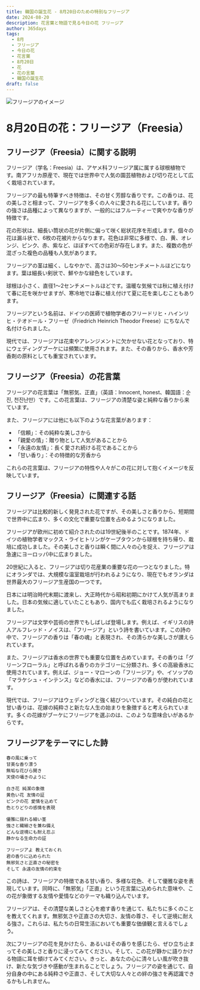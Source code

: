 ```yaml
---
title: 韓国の誕生花 - 8月20日のための特別なフリージア
date: 2024-08-20
description: 花言葉と物語で見る今日の花 フリージア
author: 365days
tags:
  - 8月
  - フリージア
  - 今日の花
  - 花言葉
  - 8月20日
  - 花
  - 花の言葉
  - 韓国の誕生花
draft: false
---
```



![フリージアのイメージ](https://cdn.pixabay.com/photo/2019/10/04/22/30/flower-4526658_1280.jpg#center#center)


# 8月20日の花：フリージア（Freesia）

## フリージア（Freesia）に関する説明

フリージア（学名：Freesia）は、アヤメ科フリージア属に属する球根植物です。南アフリカ原産で、現在では世界中で人気の園芸植物および切り花として広く栽培されています。

フリージアの最も特筆すべき特徴は、その甘く芳醇な香りです。この香りは、花の美しさと相まって、フリージアを多くの人々に愛される花にしています。香りの強さは品種によって異なりますが、一般的にはフルーティーで爽やかな香りが特徴です。

花の形状は、細長い筒状の花が片側に偏って咲く総状花序を形成します。個々の花は漏斗状で、6枚の花被片からなります。花色は非常に多様で、白、黄、オレンジ、ピンク、赤、紫など、ほぼすべての色彩が存在します。また、複数の色が混ざった複色の品種も人気があります。

フリージアの茎は細く、しなやかで、高さは30〜50センチメートルほどになります。葉は細長い剣状で、鮮やかな緑色をしています。

球根は小さく、直径1〜2センチメートルほどです。温暖な気候では秋に植え付けて春に花を咲かせますが、寒冷地では春に植え付けて夏に花を楽しむこともあります。

フリージアという名前は、ドイツの医師で植物学者のフリードリヒ・ハインリヒ・テオドール・フリーゼ（Friedrich Heinrich Theodor Freese）にちなんで名付けられました。

現代では、フリージアは花束やアレンジメントに欠かせない花となっており、特にウェディングブーケには頻繁に使用されます。また、その香りから、香水や芳香剤の原料としても重宝されています。

## フリージア（Freesia）の花言葉

フリージアの花言葉は「無邪気、正直」（英語：Innocent, honest、韓国語：순진, 천진난만）です。この花言葉は、フリージアの清楚な姿と純粋な香りから来ています。

また、フリージアには他にも以下のような花言葉があります：

- 「信頼」：その純粋な美しさから
- 「親愛の情」：贈り物として人気があることから
- 「永遠の友情」：長く愛され続ける花であることから
- 「甘い香り」：その特徴的な芳香から

これらの花言葉は、フリージアの特性や人々がこの花に対して抱くイメージを反映しています。

## フリージア（Freesia）に関連する話

フリージアは比較的新しく発見された花ですが、その美しさと香りから、短期間で世界中に広まり、多くの文化で重要な位置を占めるようになりました。

フリージアが欧州に初めて紹介されたのは19世紀後半のことです。1874年、ドイツの植物学者マックス・ライヒトリンがケープタウンから球根を持ち帰り、栽培に成功しました。その美しさと香りは瞬く間に人々の心を捉え、フリージアは急速にヨーロッパ中に広まりました。

20世紀に入ると、フリージアは切り花産業の重要な花の一つとなりました。特にオランダでは、大規模な温室栽培が行われるようになり、現在でもオランダは世界最大のフリージア生産国の一つです。

日本には明治時代末期に渡来し、大正時代から昭和初期にかけて人気が高まりました。日本の気候に適していたこともあり、国内でも広く栽培されるようになりました。

フリージアは文学や芸術の世界でもしばしば登場します。例えば、イギリスの詩人アルフレッド・ノイスは、「フリージア」という詩を書いています。この詩の中で、フリージアの香りは「春の魂」と表現され、その清らかな美しさが讃えられています。

また、フリージアは香水の世界でも重要な位置を占めています。その香りは「グリーンフローラル」と呼ばれる香りのカテゴリーに分類され、多くの高級香水に使用されています。例えば、ジョー・マローンの「フリージア」や、イソップの「マラケシュ・インテンス」などの香水には、フリージアの香りが使われています。

現代では、フリージアはウェディングと強く結びついています。その純白の花と甘い香りは、花嫁の純粋さと新たな人生の始まりを象徴すると考えられています。多くの花嫁がブーケにフリージアを選ぶのは、このような意味合いがあるからです。

## フリージアをテーマにした詩

    春の風に乗って
    甘美な香り漂う
    無垢な花びら開き
    天使の囁きのように

    白き花 純潔の象徴
    黄色い花 友情の証
    ピンクの花 愛情を込めて
    色とりどりの感情を表現

    優雅に揺れる細い茎
    強さと繊細さを兼ね備え
    どんな逆境にも耐え忍ぶ
    静かなる生命力の証

    フリージアよ 教えておくれ
    君の香りに込められた
    無邪気さと正直さの秘密を
    そして 永遠の友情の約束を

この詩は、フリージアの特徴である甘い香り、多様な花色、そして優雅な姿を表現しています。同時に、「無邪気」「正直」という花言葉に込められた意味や、この花が象徴する友情や愛情などのテーマも織り込んでいます。

フリージアは、その清楚な美しさと心を癒す香りを通じて、私たちに多くのことを教えてくれます。無邪気さや正直さの大切さ、友情の尊さ、そして逆境に耐える強さ。これらは、私たちの日常生活においても重要な価値観と言えるでしょう。

次にフリージアの花を見かけたら、あるいはその香りを感じたら、ぜひ立ち止まってその美しさと香りに浸ってみてください。そして、この花が静かに語りかける物語に耳を傾けてみてください。きっと、あなたの心に清々しい風が吹き抜け、新たな気づきや感動が生まれることでしょう。フリージアの姿を通じて、自分自身の中にある純粋さや正直さ、そして大切な人々との絆の強さを再認識できるかもしれません。